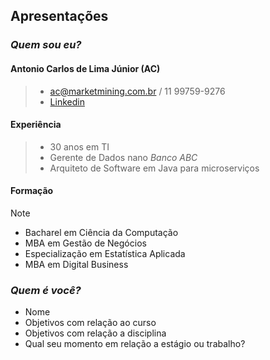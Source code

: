 ## Apresentações

### _Quem sou eu?_

#### Antonio Carlos de Lima Júnior **(AC)**

> - ac@marketmining.com.br / 11 99759-9276
> - [Linkedin](https://www.linkedin.com/in/acnaweb/)

#### Experiência

> - 30 anos em TI
> - Gerente de Dados nano _Banco ABC_
> - Arquiteto de Software em Java para microserviços

#### Formação

> [!NOTE]
> - Bacharel em Ciência da Computação
> - MBA em Gestão de Negócios
> - Especialização em Estatística Aplicada
> - MBA em Digital Business

### _Quem é você?_

- Nome
- Objetivos com relação ao curso
- Objetivos com relação a disciplina
- Qual seu momento em relação a estágio ou trabalho?